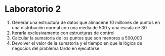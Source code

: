# Laboratorio 2

1. Generar una estructura de datos que almacene 10 millones de puntos en una distribución
   normal con una media de 500 y una escala de 30
2. Iterarla exclusivamente con estructuras de control
3. Calcular la sumatoria de los puntos que son menores a 500,000
4. Devolver el valor de la sumatoria y el tiempo en que la lógica de negocios del problema
tardo en ejecutarse
